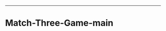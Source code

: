 -------------------------------------------------------------------------------
# Match-Three-Game-main
